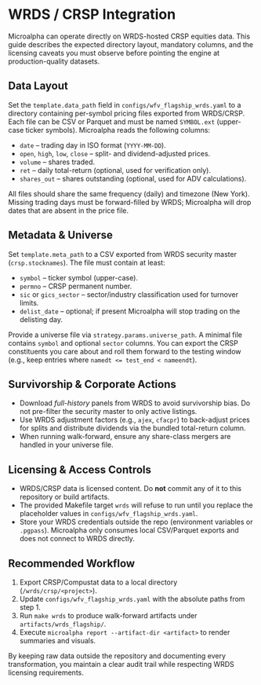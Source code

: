 # WRDS / CRSP Integration

Microalpha can operate directly on WRDS-hosted CRSP equities data. This guide describes the
expected directory layout, mandatory columns, and the licensing caveats you must observe before
pointing the engine at production-quality datasets.

## Data Layout

Set the `template.data_path` field in `configs/wfv_flagship_wrds.yaml` to a directory containing
per-symbol pricing files exported from WRDS/CRSP. Each file can be CSV or Parquet and must be
named `SYMBOL.ext` (upper-case ticker symbols). Microalpha reads the following columns:

- `date` – trading day in ISO format (`YYYY-MM-DD`).
- `open`, `high`, `low`, `close` – split- and dividend-adjusted prices.
- `volume` – shares traded.
- `ret` – daily total-return (optional, used for verification only).
- `shares_out` – shares outstanding (optional, used for ADV calculations).

All files should share the same frequency (daily) and timezone (New York). Missing trading days
must be forward-filled by WRDS; Microalpha will drop dates that are absent in the price file.

## Metadata & Universe

Set `template.meta_path` to a CSV exported from WRDS security master (`crsp.stocknames`). The
file must contain at least:

- `symbol` – ticker symbol (upper-case).
- `permno` – CRSP permanent number.
- `sic` or `gics_sector` – sector/industry classification used for turnover limits.
- `delist_date` – optional; if present Microalpha will stop trading on the delisting day.

Provide a universe file via `strategy.params.universe_path`. A minimal file contains `symbol`
and optional `sector` columns. You can export the CRSP constituents you care about and roll
them forward to the testing window (e.g., keep entries where `namedt <= test_end < nameendt`).

## Survivorship & Corporate Actions

- Download *full-history* panels from WRDS to avoid survivorship bias. Do not pre-filter the
  security master to only active listings.
- Use WRDS adjustment factors (e.g., `ajex`, `cfacpr`) to back-adjust prices for splits and
  distribute dividends via the bundled total-return column.
- When running walk-forward, ensure any share-class mergers are handled in your universe file.

## Licensing & Access Controls

- WRDS/CRSP data is licensed content. Do **not** commit any of it to this repository or build
  artifacts.
- The provided Makefile target `wrds` will refuse to run until you replace the placeholder
  values in `configs/wfv_flagship_wrds.yaml`.
- Store your WRDS credentials outside the repo (environment variables or `.pgpass`). Microalpha
  only consumes local CSV/Parquet exports and does not connect to WRDS directly.

## Recommended Workflow

1. Export CRSP/Compustat data to a local directory (`/wrds/crsp/<project>`).
2. Update `configs/wfv_flagship_wrds.yaml` with the absolute paths from step 1.
3. Run `make wrds` to produce walk-forward artifacts under `artifacts/wrds_flagship/`.
4. Execute `microalpha report --artifact-dir <artifact>` to render summaries and visuals.

By keeping raw data outside the repository and documenting every transformation, you maintain a
clear audit trail while respecting WRDS licensing requirements.
